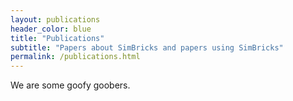 ```yaml
---
layout: publications
header_color: blue
title: "Publications"
subtitle: "Papers about SimBricks and papers using SimBricks"
permalink: /publications.html
---
```


We are some goofy goobers.
